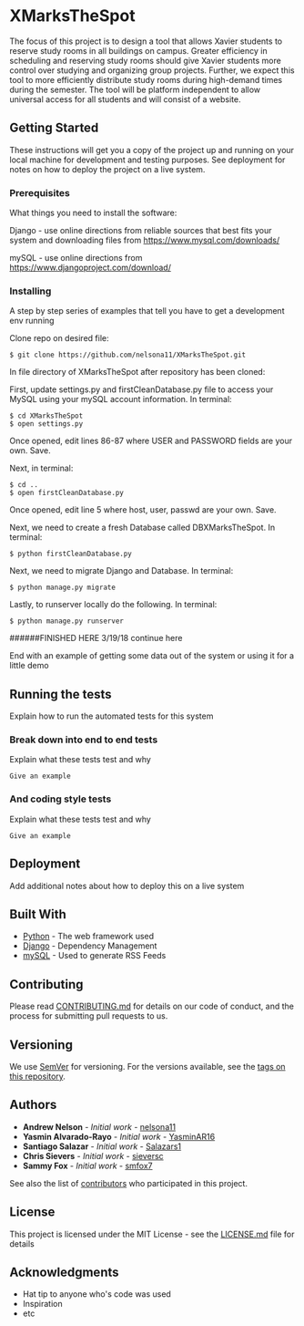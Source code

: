 # XMarksTheSpot

The focus of this project is to design a tool that allows Xavier students to reserve study rooms in all buildings on campus. 
Greater efficiency in scheduling and reserving study rooms should give Xavier students more control over studying and 
organizing group projects. Further, we expect this tool to more efficiently distribute study rooms during high-demand 
times during the semester. The tool will be platform independent to allow universal access for all students and will 
consist of a website. 


## Getting Started

These instructions will get you a copy of the project up and running on your local machine for development and testing purposes. 
See deployment for notes on how to deploy the project on a live system.

### Prerequisites

What things you need to install the software:

Django - use online directions from reliable sources that best fits your system and downloading files from https://www.mysql.com/downloads/

mySQL - use online directions from https://www.djangoproject.com/download/

### Installing

A step by step series of examples that tell you have to get a development env running

Clone repo on desired file:

```
$ git clone https://github.com/nelsona11/XMarksTheSpot.git
```

In file directory of XMarksTheSpot after repository has been cloned:

  First, update settings.py and firstCleanDatabase.py file to access your MySQL using your mySQL account information.
  In terminal:
```
$ cd XMarksTheSpot
$ open settings.py
```
  Once opened, edit lines 86-87 where USER and PASSWORD fields are your own.
  Save.
  
  Next, in terminal:
```
$ cd ..
$ open firstCleanDatabase.py
```
  Once opened, edit line 5 where host, user, passwd are your own.
  Save.
  
  Next, we need to create a fresh Database called DBXMarksTheSpot.
  In terminal:
```
$ python firstCleanDatabase.py
```
 
 Next, we need to migrate Django and Database.
  In terminal:
```
$ python manage.py migrate
```

Lastly, to runserver locally do the following.
  In terminal:
```
$ python manage.py runserver
```

######FINISHED HERE 3/19/18 continue here


End with an example of getting some data out of the system or using it for a little demo

## Running the tests

Explain how to run the automated tests for this system

### Break down into end to end tests

Explain what these tests test and why

```
Give an example
```

### And coding style tests

Explain what these tests test and why

```
Give an example
```

## Deployment

Add additional notes about how to deploy this on a live system

## Built With

* [Python](http://www.dropwizard.io/1.0.2/docs/) - The web framework used
* [Django](https://maven.apache.org/) - Dependency Management
* [mySQL](https://rometools.github.io/rome/) - Used to generate RSS Feeds

## Contributing

Please read [CONTRIBUTING.md](https://gist.github.com/) for details on our code of conduct, and the process for submitting pull requests to us.

## Versioning

We use [SemVer](http://semver.org/) for versioning. For the versions available, see the [tags on this repository](https://github.com/your/project/tags). 

## Authors

* **Andrew Nelson** - *Initial work* - [nelsona11](https://github.com/nelsona11)
* **Yasmin Alvarado-Rayo** - *Initial work* - [YasminAR16](https://github.com/YasminAR16)
* **Santiago Salazar** - *Initial work* - [Salazars1](https://github.com/Salazars1)
* **Chris Sievers** - *Initial work* - [sieversc](https://github.com/sieversc)
* **Sammy Fox** - *Initial work* - [smfox7](https://github.com/smfox7)

See also the list of [contributors](https://github.com/your/project/contributors) who participated in this project.

## License

This project is licensed under the MIT License - see the [LICENSE.md](LICENSE.md) file for details

## Acknowledgments

* Hat tip to anyone who's code was used
* Inspiration
* etc
